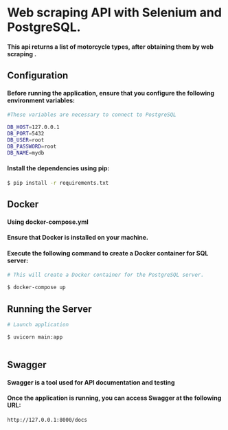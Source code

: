 # Web scraping API with Selenium and PostgreSQL.




#### This api returns a list of motorcycle types, after obtaining them by web scraping .

## Configuration

#### Before running the application, ensure that you configure the following environment variables:

```bash
#These variables are necessary to connect to PostgreSQL

DB_HOST=127.0.0.1
DB_PORT=5432
DB_USER=root
DB_PASSWORD=root
DB_NAME=mydb

```
#### Install the dependencies using pip:

```bash
$ pip install -r requirements.txt
```

## Docker 

#### Using docker-compose.yml

#### Ensure that Docker is installed on your machine.

#### Execute the following command to create a Docker container for SQL server:

```bash
# This will create a Docker container for the PostgreSQL server.

$ docker-compose up
```

## Running the Server


```bash
# Launch application

$ uvicorn main:app 
 
```

## Swagger

#### Swagger is a tool used for API documentation and testing

#### Once the application is running, you can access Swagger at the following URL:

```bash
http://127.0.0.1:8000/docs
```

